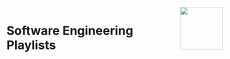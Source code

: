 <img align="right" width="100" src="https://github.com/cs-MohamedAyman/YouTube-Playlists/blob/master/organizations-logos/youtube.jpg">

# Software Engineering Playlists
